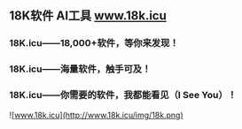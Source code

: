 
## 18K软件 AI工具 www.18k.icu

### 18K.icu——18,000+软件，等你来发现！

### 18K.icu——海量软件，触手可及！

### 18K.icu——你需要的软件，我都能看见（I See You）！


![www.18k.icu](http://www.18k.icu/img/18k.png)